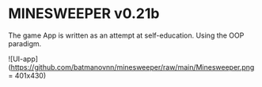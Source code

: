 # MINESWEEPER v0.21b

The game App is written as an attempt at self-education. Using the OOP paradigm. 

![UI-app](https://github.com/batmanovnn/minesweeper/raw/main/Minesweeper.png = 401x430)
